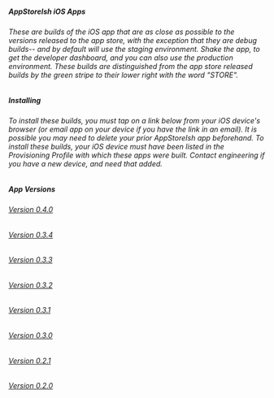 ##### AppStoreIsh iOS Apps
###### These are builds of the iOS app that are as close as possible to the versions released to the app store, with the exception that they are debug builds-- and by default will use the staging environment. Shake the app, to get the developer dashboard, and you can also use the production environment. These builds are distinguished from the app store released builds by the green stripe to their lower right with the word "STORE".

##### Installing
###### To install these builds, you must tap on a link below from your iOS device's browser (or email app on your device if you have the link in an email). It is possible you may need to delete your prior AppStoreIsh app beforehand. To install these builds, your iOS device must have been listed in the Provisioning Profile with which these apps were built. Contact engineering if you have a new device, and need that added.

##### App Versions
###### [Version 0.4.0](https://rosterhq.github.io/iOS-OTA/0.4.0/download.html)
###### [Version 0.3.4](https://rosterhq.github.io/iOS-OTA/0.3.4/download.html)
###### [Version 0.3.3](https://rosterhq.github.io/iOS-OTA/0.3.3/download.html)
###### [Version 0.3.2](https://rosterhq.github.io/iOS-OTA/0.3.2/download.html)
###### [Version 0.3.1](https://rosterhq.github.io/iOS-OTA/0.3.1/download.html)
###### [Version 0.3.0](https://rosterhq.github.io/iOS-OTA/0.3.0/download.html)
###### [Version 0.2.1](https://rosterhq.github.io/iOS-OTA/0.2.1/download.html)
###### [Version 0.2.0](https://rosterhq.github.io/iOS-OTA/0.2.0/download.html)

